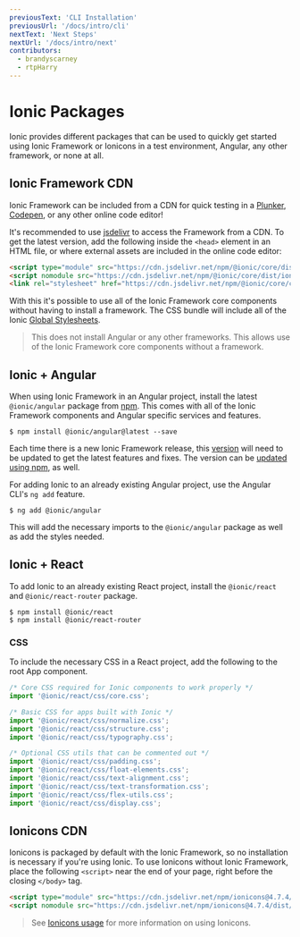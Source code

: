 ```yaml
---
previousText: 'CLI Installation'
previousUrl: '/docs/intro/cli'
nextText: 'Next Steps'
nextUrl: '/docs/intro/next'
contributors:
  - brandyscarney
  - rtpHarry
---
```


# Ionic Packages

Ionic provides different packages that can be used to quickly get started using Ionic Framework or Ionicons in a test environment, Angular, any other framework, or none at all.

## Ionic Framework CDN

Ionic Framework can be included from a CDN for quick testing in a [Plunker](https://plnkr.co/), [Codepen](https://codepen.io), or any other online code editor!

It's recommended to use [jsdelivr](https://www.jsdelivr.com/) to access the Framework from a CDN. To get the latest version, add the following inside the `<head>` element in an HTML file, or where external assets are included in the online code editor:

```html
<script type="module" src="https://cdn.jsdelivr.net/npm/@ionic/core/dist/ionic/ionic.esm.js"></script>
<script nomodule src="https://cdn.jsdelivr.net/npm/@ionic/core/dist/ionic/ionic.js"></script>
<link rel="stylesheet" href="https://cdn.jsdelivr.net/npm/@ionic/core/css/ionic.bundle.css"/>
```

With this it's possible to use all of the Ionic Framework core components without having to install a framework. The CSS bundle will include all of the Ionic [Global Stylesheets](../layout/global-stylesheets).

> This does not install Angular or any other frameworks. This allows use of the Ionic Framework core components without a framework.


## Ionic + Angular

When using Ionic Framework in an Angular project, install the latest `@ionic/angular` package from [npm](/docs/reference/glossary#npm). This comes with all of the Ionic Framework components and Angular specific services and features.

```shell
$ npm install @ionic/angular@latest --save
```

Each time there is a new Ionic Framework release, this [version](/docs/reference/versioning) will need to be updated to get the latest features and fixes. The version can be [updated using npm](/docs/faq/tips#updating-dependencies), as well.

For adding Ionic to an already existing Angular project, use the Angular CLI's `ng add` feature.

```shell
$ ng add @ionic/angular
```

This will add the necessary imports to the `@ionic/angular` package as well as add the styles needed.


## Ionic + React

To add Ionic to an already existing React project, install the `@ionic/react` and `@ionic/react-router` package.

```sell
$ npm install @ionic/react
$ npm install @ionic/react-router
```

### CSS

To include the necessary CSS in a React project, add the following to the root App component.

```javascript
/* Core CSS required for Ionic components to work properly */
import '@ionic/react/css/core.css';

/* Basic CSS for apps built with Ionic */
import '@ionic/react/css/normalize.css';
import '@ionic/react/css/structure.css';
import '@ionic/react/css/typography.css';

/* Optional CSS utils that can be commented out */
import '@ionic/react/css/padding.css';
import '@ionic/react/css/float-elements.css';
import '@ionic/react/css/text-alignment.css';
import '@ionic/react/css/text-transformation.css';
import '@ionic/react/css/flex-utils.css';
import '@ionic/react/css/display.css';
```

## Ionicons CDN

Ionicons is packaged by default with the Ionic Framework, so no installation is necessary if you're using Ionic. To use Ionicons without Ionic Framework, place the following `<script>` near the end of your page, right before the closing `</body>` tag.

```html
<script type="module" src="https://cdn.jsdelivr.net/npm/ionicons@4.7.4/dist/ionicons/ionicons.esm.js"></script>
<script nomodule src="https://cdn.jsdelivr.net/npm/ionicons@4.7.4/dist/ionicons/ionicons.js"></script>
```

> See [Ionicons usage](https://ionicons.com/usage) for more information on using Ionicons.
